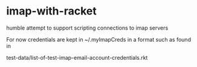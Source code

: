 # imap-with-racket
humble attempt to support scripting  connections to imap servers

For now credentials are kept in ~/.myImapCreds in a format such as found in

  test-data/list-of-test-imap-email-account-credentials.rkt
